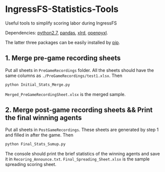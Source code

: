 # IngressFS-Statistics-Tools
Useful tools to simplify scoring labor during IngressFS

Dependencies: [python2.7](https://www.python.org/downloads/release/python-2711/), [pandas](https://pypi.python.org/pypi/pandas/0.17.1/), [xlrd](https://pypi.python.org/pypi/xlrd), [openpyxl](https://pypi.python.org/pypi/openpyxl).

The latter three packages can be easily installed by [pip](https://pip.pypa.io/en/stable/installing/).

## 1. Merge pre-game recording sheets
Put all sheets in `PreGameRecordings` folder. All the sheets should have the same columns as `./PreGameRecordings/test1.xlsx`. Then
```bash
python Initial_Stats_Merge.py
```
`Merged_PreGameRecordingSheet.xlsx` is the merged sample.

## 2. Merge post-game recording sheets && Print the final winning agents
Put all sheets in `PostGameRecordings`. These sheets are generated by step 1 and filled in after the game. Then
```bash
python Final_Stats_Sumup.py
```
The console should print the brief statistics of the winning agents and save it in `Recoring_Announce.txt`. `Final_Spreading_Sheet.xlsx` is the sample spreading scoring sheet.
